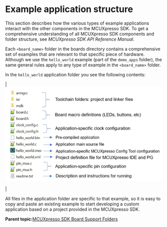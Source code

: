 # Example application structure

This section describes how the various types of example applications interact with the other components in the MCUXpresso SDK. To get a comprehensive understanding of all MCUXpresso SDK components and folder structure, see *MCUXpresso SDK API Reference Manual*.

Each `<board_name>` folder in the boards directory contains a comprehensive set of examples that are relevant to that specific piece of hardware. Although we use the `hello_world` example \(part of the `demo_apps` folder\), the same general rules apply to any type of example in the `<board_name>` folder.

In the `hello_world` application folder you see the following contents:

|![](../images/application_folder_structure.png "Application folder structure")

|

All files in the application folder are specific to that example, so it is easy to copy and paste an existing example to start developing a custom application based on a project provided in the MCUXpresso SDK.

**Parent topic:**[MCUXpresso SDK Board Support Folders](../topics/mcuxpresso_sdk_board_support_folders.md)

